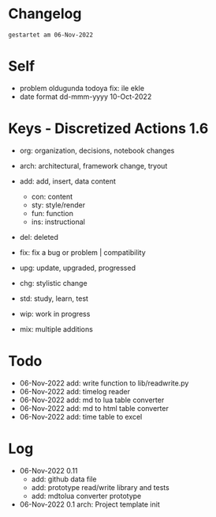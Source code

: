 # Changelog
`gestartet am 06-Nov-2022`  

# Self
- problem oldugunda todoya fix: ile ekle
- date format dd-mmm-yyyy 10-Oct-2022

# Keys - Discretized Actions 1.6
- org: organization, decisions, notebook changes
- arch: architectural, framework change, tryout

- add: add, insert, data content
    - con: content
    - sty: style/render
    - fun: function
    - ins: instructional

- del: deleted
- fix: fix a bug or problem | compatibility
- upg: update, upgraded, progressed
- chg: stylistic change

- std: study, learn, test
- wip: work in progress
- mix: multiple additions

# Todo
- 06-Nov-2022 add: write function to lib/readwrite.py
- 06-Nov-2022 add: timelog reader
- 06-Nov-2022 add: md to lua table converter
- 06-Nov-2022 add: md to html table converter
- 06-Nov-2022 add: time table to excel

# Log 
- 06-Nov-2022 0.11
    - add: github data file
    - add: prototype read/write library and tests
    - add: mdtolua converter prototype
- 06-Nov-2022 0.1   arch: Project template init

